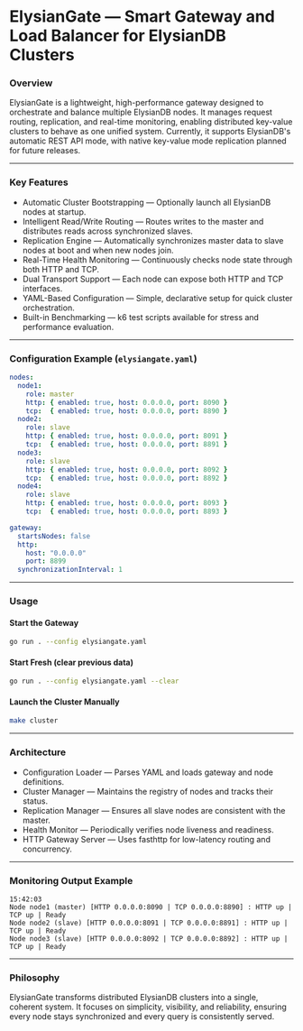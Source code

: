 # ElysianGate — Smart Gateway and Load Balancer for ElysianDB Clusters

### Overview

ElysianGate is a lightweight, high-performance gateway designed to orchestrate and balance multiple ElysianDB nodes. It manages request routing, replication, and real-time monitoring, enabling distributed key-value clusters to behave as one unified system. Currently, it supports ElysianDB's automatic REST API mode, with native key-value mode replication planned for future releases.

---

### Key Features

* Automatic Cluster Bootstrapping — Optionally launch all ElysianDB nodes at startup.
* Intelligent Read/Write Routing — Routes writes to the master and distributes reads across synchronized slaves.
* Replication Engine — Automatically synchronizes master data to slave nodes at boot and when new nodes join.
* Real-Time Health Monitoring — Continuously checks node state through both HTTP and TCP.
* Dual Transport Support — Each node can expose both HTTP and TCP interfaces.
* YAML-Based Configuration — Simple, declarative setup for quick cluster orchestration.
* Built-in Benchmarking — k6 test scripts available for stress and performance evaluation.

---

### Configuration Example (`elysiangate.yaml`)

```yaml
nodes:
  node1:
    role: master
    http: { enabled: true, host: 0.0.0.0, port: 8090 }
    tcp:  { enabled: true, host: 0.0.0.0, port: 8890 }
  node2:
    role: slave
    http: { enabled: true, host: 0.0.0.0, port: 8091 }
    tcp:  { enabled: true, host: 0.0.0.0, port: 8891 }
  node3:
    role: slave
    http: { enabled: true, host: 0.0.0.0, port: 8092 }
    tcp:  { enabled: true, host: 0.0.0.0, port: 8892 }
  node4:
    role: slave
    http: { enabled: true, host: 0.0.0.0, port: 8093 }
    tcp:  { enabled: true, host: 0.0.0.0, port: 8893 }

gateway:
  startsNodes: false
  http:
    host: "0.0.0.0"
    port: 8899
  synchronizationInterval: 1
```

---

### Usage

#### Start the Gateway

```bash
go run . --config elysiangate.yaml
```

#### Start Fresh (clear previous data)

```bash
go run . --config elysiangate.yaml --clear
```

#### Launch the Cluster Manually

```bash
make cluster
```

---

### Architecture

* Configuration Loader — Parses YAML and loads gateway and node definitions.
* Cluster Manager — Maintains the registry of nodes and tracks their status.
* Replication Manager — Ensures all slave nodes are consistent with the master.
* Health Monitor — Periodically verifies node liveness and readiness.
* HTTP Gateway Server — Uses fasthttp for low-latency routing and concurrency.

---

### Monitoring Output Example

```
15:42:03
Node node1 (master) [HTTP 0.0.0.0:8090 | TCP 0.0.0.0:8890] : HTTP up | TCP up | Ready
Node node2 (slave) [HTTP 0.0.0.0:8091 | TCP 0.0.0.0:8891] : HTTP up | TCP up | Ready
Node node3 (slave) [HTTP 0.0.0.0:8092 | TCP 0.0.0.0:8892] : HTTP up | TCP up | Ready
```

---

### Philosophy

ElysianGate transforms distributed ElysianDB clusters into a single, coherent system. It focuses on simplicity, visibility, and reliability, ensuring every node stays synchronized and every query is consistently served.
